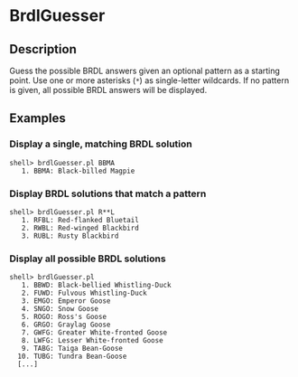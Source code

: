 # BrdlGuesser
## Description
Guess the possible BRDL answers given an optional pattern as a starting point. Use one or more asterisks (`*`) as single-letter wildcards. If no pattern is given, all possible BRDL answers will be displayed.

## Examples
### Display a single, matching BRDL solution
```
shell> brdlGuesser.pl BBMA
   1. BBMA: Black-billed Magpie
```

### Display BRDL solutions that match a pattern
```
shell> brdlGuesser.pl R**L
   1. RFBL: Red-flanked Bluetail
   2. RWBL: Red-winged Blackbird
   3. RUBL: Rusty Blackbird
```

### Display all possible BRDL solutions
```
shell> brdlGuesser.pl
   1. BBWD: Black-bellied Whistling-Duck
   2. FUWD: Fulvous Whistling-Duck
   3. EMGO: Emperor Goose
   4. SNGO: Snow Goose
   5. ROGO: Ross's Goose
   6. GRGO: Graylag Goose
   7. GWFG: Greater White-fronted Goose
   8. LWFG: Lesser White-fronted Goose
   9. TABG: Taiga Bean-Goose
  10. TUBG: Tundra Bean-Goose
  [...]
```
